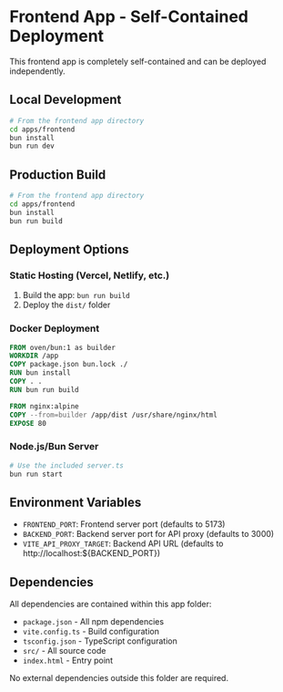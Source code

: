 # Frontend App - Self-Contained Deployment

This frontend app is completely self-contained and can be deployed independently.

## Local Development

```bash
# From the frontend app directory
cd apps/frontend
bun install
bun run dev
```

## Production Build

```bash
# From the frontend app directory  
cd apps/frontend
bun install
bun run build
```

## Deployment Options

### Static Hosting (Vercel, Netlify, etc.)
1. Build the app: `bun run build`
2. Deploy the `dist/` folder

### Docker Deployment
```dockerfile
FROM oven/bun:1 as builder
WORKDIR /app
COPY package.json bun.lock ./
RUN bun install
COPY . .
RUN bun run build

FROM nginx:alpine
COPY --from=builder /app/dist /usr/share/nginx/html
EXPOSE 80
```

### Node.js/Bun Server
```bash
# Use the included server.ts
bun run start
```

## Environment Variables

- `FRONTEND_PORT`: Frontend server port (defaults to 5173)
- `BACKEND_PORT`: Backend server port for API proxy (defaults to 3000)
- `VITE_API_PROXY_TARGET`: Backend API URL (defaults to http://localhost:${BACKEND_PORT})

## Dependencies

All dependencies are contained within this app folder:
- `package.json` - All npm dependencies
- `vite.config.ts` - Build configuration
- `tsconfig.json` - TypeScript configuration
- `src/` - All source code
- `index.html` - Entry point

No external dependencies outside this folder are required.
